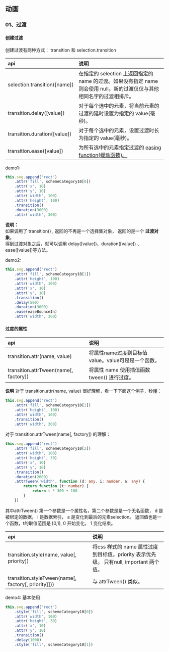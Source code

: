 ## 动画

### <div id="class04-01">01、过渡</div>
 
#### 创建过渡

创建过渡有两种方式： transition 和 selection.transition

api | 说明
:- | :- 
selection.transition([name]) | 在指定的 selection 上返回指定的 name 的过渡。如果没有指定 name 则会使用 null。新的过渡仅仅与其他相同名字的过渡相排斥。
transition.delay([value]) | 对于每个选中的元素，将当前元素的过渡的延时设置为指定的 value(毫秒)。
transition.duration([value]) | 对于每个选中的元素，设置过渡时长为指定的 value(毫秒)。
transition.ease([value]) | 为所有选中的元素指定过渡的 [easing function(缓动函数)。](https://github.com/xswei/d3-ease)

demo1:          
```typescript
this.svg.append('rect')
    .attr('fill', schemeCategory10[0])
    .attr('x', 10)
    .attr('y', 10)
    .attr('width', 100)
    .attr('height', 100)
    .transition()
    .duration(3000)
    .attr('width', 300)
```

**说明：**                 
如果调用了 transition() , 返回的不再是一个选择集对象， 返回的是一个 **过渡对象**。                    
得到过渡对象之后，就可以调用 delay([value])、duration([value]) 、ease([value])等方法。

demo2:
```typescript
this.svg.append('rect')
    .attr('fill', schemeCategory10[1])
    .attr('height', 100)
    .attr('width', 100)
    .attr('x', 10)
    .attr('y', 10)
    .transition()
    .delay(500)
    .duration(3000)
    .ease(easeBounceIn)
    .attr('width', 300)
```

#### 过度的属性

api | 说明
:- | :- 
transition.attr(name, value) | 将属性name过度到目标值value。value可是是一个函数。
transition.attrTween(name[, factory]) | 将属性 name 使用插值函数 tween() 进行过度。

**说明**
对于
transition.attr(name, value) 很好理解，看一下下面这个例子，秒懂：
```typescript
this.svg.append('rect')
    .attr('fill', schemeCategory10[1])
    .attr('height', 100)
    .attr('width', 100)
    .transition()
    .attr('width', 300)
```

对于 transition.attrTween(name[, factory]) 的理解：
```typescript
this.svg.append('rect')
    .attr('fill', schemeCategory10[2])
    .attr('width', 100)
    .attr('height', 30)
    .attr('x', 10)
    .attr('y', 10)
    .transition()
    .duration(2000)
    .attrTween('width', function (d: any, i: number, a: any) {
        return function (t: number) {
            return t * 300 + 100
        }
    })
```
其中attrTween() 第一个参数是一个属性名，第二个参数是是一个无名函数， d 是被绑定的数据， i 是数据索引， a 是变化到最后的元素selection。
返回值也是一个函数，t的取值范围是 [0,1], 0 开始变化， 1 变化结束。 


api | 说明
:- | :- 
transition.style(name, value[, priority]) | 将css 样式的 name 属性过度到目标值。priority 表示优先级。 只有null, important 两个值。                   
transition.styleTween(name[, factory[, priority]])) | 与 attrTween() 类似。

demo4: 基本使用
```typescript
this.svg.append('rect')
    .style('fill', schemeCategory10[0])
    .attr('width', 100)
    .attr('height', 30)
    .attr('x', 10)
    .attr('y', 10)
    .transition()
    .delay(1000)
    .style('fill', schemeCategory10[1])
```

